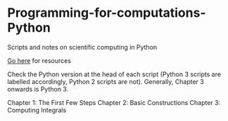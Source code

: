 # Programming-for-computations-Python
Scripts and notes on scientific computing in Python

[Go here](http://hplgit.github.io/prog4comp/doc/pub/p4c-bootstrap-Python.html) for resources

Check the Python version at the head of each script (Python 3 scripts are labelled accordingly, Python 2 scripts are not). Generally, Chapter 3 onwards is Python 3.

Chapter 1: The First Few Steps
Chapter 2: Basic Constructions
Chapter 3: Computing Integrals